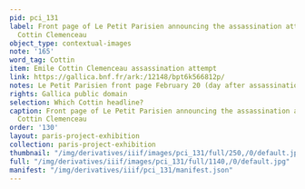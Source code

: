 ```yaml
---
pid: pci_131
label: Front page of Le Petit Parisien announcing the assassination attempt on Emile
  Cottin Clemenceau
object_type: contextual-images
note: '165'
word_tag: Cottin
item: Emile Cottin Clemenceau assassination attempt
link: https://gallica.bnf.fr/ark:/12148/bpt6k566812p/
notes: Le Petit Parisien front page February 20 (day after assassination attempt)
rights: Gallica public domain
selection: Which Cottin headline?
caption: Front page of Le Petit Parisien announcing the assassination attempt on Emile
  Cottin Clemenceau
order: '130'
layout: paris-project-exhibition
collection: paris-project-exhibition
thumbnail: "/img/derivatives/iiif/images/pci_131/full/250,/0/default.jpg"
full: "/img/derivatives/iiif/images/pci_131/full/1140,/0/default.jpg"
manifest: "/img/derivatives/iiif/pci_131/manifest.json"
---
```


